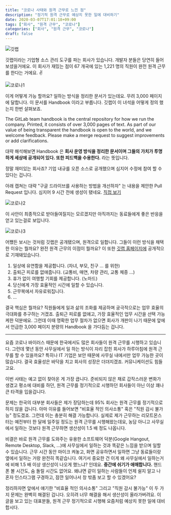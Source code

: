 ```yaml
---
title: "코로나 사태와 원격 근무로 느낀 점"
description: "정기적 원격 근무로 예상치 못한 일에 대비하기"
date: 2020-03-07T17:01:18+09:00
tags: ["회사", "원격 근무", "코로나"]
categories: ["회사", "원격 근무", "코로나"]
draft: false
---
```


![깃랩](/images/gitlab.png)

깃랩이라는 기업형 소스 관리 도구를 파는 회사가 있습니다. 개발자 분들은 당연히 들어보셨을거에요. 이 회사가 재밌는 점이 67 개국에 있는 1,221 명의 직원이 완전 원격 근무를 한다는 거에요. ✌️

![코로나1](/images/corona1.png)

이게 어떻게 가능 할까요? 일하는 방식을 정리한 문서가 있는데요. 무려 3,000 페이지에 달합니다. 이 문서를 Handbook 이라고 부릅니다. 깃랩이 이 녀석을 어떻게 정의 했는지 한번 살펴보죠.

The GitLab team handbook is the central repository for how we run the company. Printed, it consists of over 3,000 pages of text. As part of our value of being transparent the handbook is open to the world, and we welcome feedback. Please make a merge request to suggest improvements or add clarifications.

대략 해석해보면 Handbook 은 **회사 운영 방식을 정리한 문서이며 그들의 가치가 투명하게 세상에 공개되어 있다. 또한 피드백을 수용한다.** 라는 뜻입니다.

정말 재미있는 회사죠? 기업 내규를 오픈 소스로 공개했으며 심지어 수정에 참여 할 수 있다는 겁니다.

아래 캡쳐는 대략 "구글 드라이브를 사용하는 방법을 개선하자" 는 내용을 제안한 Pull Request 입니다. 심지어 9 시간 전에 생성이 됐네요. [직접 보기](https://gitlab.com/gitlab-com/www-gitlab-com/-/merge_requests/42987)

![코로나2](/images/corona2.png)

이 사안이 최종적으로 받아들여질지는 모르겠지만 아직까지는 동료들에게 좋은 반응을 얻고 있는걸로 보입니다.

![코로나3](/images/corona3.png)

어쨌든 보시는 것처럼 깃랩은 공개됐으며, 원격으로 일합니다. 그들이 이런 방식을 채택한 이유는 뭘까요? 완전 원격 근무의 이점이 뭘까요? 이 또한 [깃랩 홈페이지에](https://about.gitlab.com/company/culture/all-remote/benefits/) 공개적으로 기재돼있습니다.

1. 일상에 유연함을 제공합니다. (자녀, 부모, 친구 ... 를 위한)
2. 출퇴근 피로를 없애줍니다. (교통비, 매연, 차량 관리, 교통 체증 ...)
3. 휴가 없이 여행할 기회를 제공합니다. (노마드)
4. 당신에게 가장 효율적인 시간에 일할 수 있습니다.
5. 근무복에서 자유로워집니다.
6. ...

결국 핵심은 뭘까요? 직원들에게 일과 삶의 조화를 제공하며 궁극적으로는 업무 효율의 극대화를 추구하는 거겠죠. 출퇴근 피로를 없애고, 가장 효율적인 업무 시간을 선택 가능케한 덕분에요. 그런데 이때 명확한 업무 절차가 없으면 회사가 개판이 나기 때문에 앞에서 언급한 3,000 페이지 분량의 Handbook 을 가다듬는 겁니다.

---

요즘 코로나 바이러스 때문에 한국에서도 많은 회사들이 원격 근무를 시행하고 있습니다. 그런데 몇년 동안 사무실에서 일 하는 방식이 자리 잡힌 회사가 하루아침에 원격 근무를 할 수 있을까요? 특히나 IT 기업은 보안 때문에 사무실 내에서만 업무 가능한 곳이 많습니다. 결국 효율성은 바닥을 치고 회사의 성장은 더뎌지겠죠. 커뮤니케이션도 힘들고요.

이번 사태는 예고 없이 찾아온 게 가장 큽니다. 준비되지 않은 채로 갑작스러운 변화가 생겼고 평소에 대비를 하던, 원격 근무를 정기적으로 시행하던 회사들이 아닌 이상 꽤나 큰 타격을 입을겁니다.

문제는 한국의 대부분 회사들은 제가 장담하는데 95% 회사는 원격 근무를 정기적으로 하지 않을 겁니다. 아마 이유를 들어보면 "비효율 적인 의사소통" 혹은 "직원 감시 불가능" 정도겠죠. 그런데 이는 충분히 해결 가능합니다. 실제로 제가 근무하는 리모트몬스터는 예전부터 한 달에 일주일 정도는 원격 근무를 시행해왔는데요, 농담 아니고 사무실에서 일하는 것보다 원격 근무하면 생산성이 1.5 배 정도 나옵니다.

비결은 바로 원격 근무를 도와주는 유용한 소프트웨어 덕분(Google Hangout, Remote Desktop, Slack, ...)에 사무실에서 일하는 것과 똑같은 느낌을 받으며 일할 수 있습니다. 근무 시간 동안 마이크 켜놓고, 화면 공유하면서 일하면 그냥 동료들이랑 옆에서 일하는 거랑 완전히 똑같습니다. 여기서 중요한 건 이게 왜 사무실에서 일하는거에 비해 1.5 배 이상 생산성이 나오게 했느냐? 인데요. **중간에 쉬기가 애매합니다.** 핸드폰 볼 시간도, 숨 돌릴 시간도 없어요. 왜냐면 같이 일하는 사람들이 언제 쉴지 알고 나 혼자 인스타그램 구경하고, 잠깐 일어나서 창 밖좀 보고 할 수 있겠어요?

정리하자면 앞에서 얘기한 "비효율 적인 의사소통" 그리고 "직원 감시 불가능" 이 두 가지 문제는 완벽히 해결된 겁니다. 오히려 너무 해결을 해서 생산성이 올라가버려요. 이 글을 보고 있는 대표분들, 원격 근무 정기적으로 시행해  요즘처럼 예상치 못한 일에 대비합시다.
